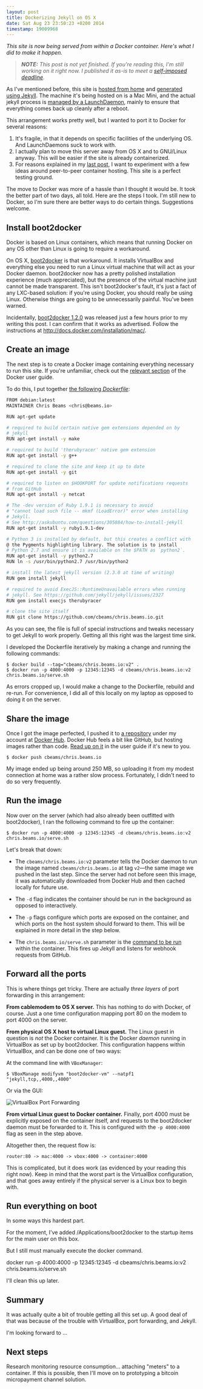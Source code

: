 ```yaml
---
layout: post
title: Dockerizing Jekyll on OS X
date: Sat Aug 23 23:50:23 +0200 2014
timestamp: 19009968
---
```


_This site is now being served from within a Docker container. Here's what I did to make it happen._

> _**NOTE:** This post is not yet finished. If you're reading this, I'm still working on it right now. I published it as-is to meet a [self-imposed deadline](/posts/practice)._

As I've mentioned before, this site is [hosted from home](/posts/indiehost) and [generated using Jekyll](/posts/epoch). The machine it's being hosted on is a Mac Mini, and the actual jekyll process is [managed by a LaunchDaemon](https://github.com/cbeams/chris.beams.io/commit/5f614e68a63694b2c846f4c788dc4b8499aa196c), mainly to ensure that everything comes back up cleanly after a reboot.

This arrangement works pretty well, but I wanted to port it to Docker for several reasons:

1. It's fragile, in that it depends on specific facilities of the underlying OS. And LaunchDaemons suck to work with.
2. I actually plan to move this server away from OS X and to GNU/Linux anyway. This will be easier if the site is already containerized.
3. For reasons explained in my [last post](/posts/docker), I want to experiment with a few ideas around peer-to-peer container hosting. This site is a perfect testing ground.

The move to Docker was more of a hassle than I thought it would be. It took the better part of two days, all told. Here are the steps I took. I'm still new to Docker, so I'm sure there are better ways to do certain things. Suggestions welcome.


## Install boot2docker

Docker is based on Linux containers, which means that running Docker on any OS other than Linux is going to require a workaround.

On OS X, [boot2docker](http://boot2docker.io/) is that workaround. It installs VirtualBox and everything else you need to run a Linux virtual machine that will act as your Docker daemon. boot2docker now has a pretty polished installation experience (much appreciated), but the presence of the virtual machine just cannot be made transparent. This isn't boot2docker's fault, it's just a fact of any LXC-based solution: if you're using Docker, you should really be using Linux. Otherwise things are going to be unnecessarily painful. You've been warned.

Incidentally, [boot2docker 1.2.0](https://github.com/boot2docker/boot2docker/releases/tag/v1.2.0) was released just a few hours prior to my writing this post. I can confirm that it works as advertised. Follow the instructions at <http://docs.docker.com/installation/mac/>.


## Create an image

The next step is to create a Docker image containing everything necessary to run this site. If you're unfamiliar, check out the [relevant section](http://docs.docker.com/userguide/dockerimages/) of the Docker user guide.

To do this, I put together [the following _Dockerfile_](https://github.com/cbeams/chris.beams.io/blob/master/Dockerfile):

```sh
FROM debian:latest
MAINTAINER Chris Beams <chris@beams.io>

RUN apt-get update

# required to build certain native gem extensions depended on by
# jekyll
RUN apt-get install -y make

# required to build 'therubyracer' native gem extension
RUN apt-get install -y g++

# required to clone the site and keep it up to date
RUN apt-get install -y git

# required to listen on $HOOKPORT for update notifications requests
# from GitHub
RUN apt-get install -y netcat

# The -dev version of Ruby 1.9.1 is necessary to avoid
# "cannot load such file -- mkmf (LoadError)" error when installing
# Jekyll.
# See http://askubuntu.com/questions/305884/how-to-install-jekyll
RUN apt-get install -y ruby1.9.1-dev

# Python 3 is installed by default, but this creates a conflict with
@ the Pygments highlighting library. The solution is to install
# Python 2.7 and ensure it is available on the $PATH as `python2`.
RUN apt-get install -y python2.7
RUN ln -s /usr/bin/python2.7 /usr/bin/python2

# install the latest jekyll version (2.3.0 at time of writing)
RUN gem install jekyll

# required to avoid ExecJS::RuntimeUnavailable errors when running
# jekyll. See https://github.com/jekyll/jekyll/issues/2327
RUN gem install execjs therubyracer

# clone the site itself
RUN git clone https://github.com/cbeams/chris.beams.io.git
```

As you can see, the file is full of special instructions and tweaks necessary to get Jekyll to work properly. Getting all this right was the largest time sink.

I developed the Dockerfile iteratively by making a change and running the following commands:

    $ docker build --tag="cbeams/chris.beams.io:v2" .
    $ docker run -p 4000:4000 -p 12345:12345 -d cbeams/chris.beams.io:v2 chris.beams.io/serve.sh

As errors cropped up, I would make a change to the Dockerfile, rebuild and re-run. For convenience, I did all of this locally on my laptop as opposed to doing it on the server.


## Share the image

Once I got the image perfected, I pushed it to [a repository](https://registry.hub.docker.com/u/cbeams/chris.beams.io/) under my account at [Docker Hub](https://hub.docker.com/). Docker Hub feels a bit like GitHub, but hosting images rather than code. [Read up on it](http://docs.docker.com/userguide/dockerrepos/) in the user guide if it's new to you.

    $ docker push cbeams/chris.beams.io

My image ended up being around 250 MB, so uploading it from my modest connection at home was a rather slow process. Fortunately, I didn't need to do so very frequently.


## Run the image

Now over on the server (which had also already been outfitted with boot2docker), I ran the following command to fire up the container:

    $ docker run -p 4000:4000 -p 12345:12345 -d cbeams/chris.beams.io:v2 chris.beams.io/serve.sh

Let's break that down:

 - The `cbeams/chris.beams.io:v2` parameter tells the Docker daemon to run the image named `cbeams/chris.beams.io` at tag `v2`—the same image we pushed in the last step. Since the server had not before seen this image, it was automatically downloaded from Docker Hub and then cached locally for future use.

 - The `-d` flag indicates the container should be run in the background as opposed to interactively.

 - The `-p` flags configure which ports are exposed on the container, and which ports on the host system should forward to them. This will be explained in more detail in the step below.

 - The `chris.beams.io/serve.sh` parameter is the [command to be run](https://github.com/cbeams/chris.beams.io/blob/50c89b3a124856aa5c45de8a44f03021ec06a948/serve.sh) within the container. This fires up Jekyll and listens for webhook requests from GitHub.


## Forward all the ports

This is where things get tricky. There are actually _three layers_ of port forwarding in this arrangement:

**From cablemodem to OS X server.** This has nothing to do with Docker, of course. Just a one time configuration mapping port 80 on the modem to port 4000 on the server.

**From physical OS X host to virtual Linux guest.** The Linux guest in question is _not_ the Docker container. It is the Docker _daemon_ running in VirtualBox as set up by boot2docker. This configuration happens within VirtualBox, and can be done one of two ways:

At the command line with `VBoxManager`:

    $ VBoxManage modifyvm "boot2docker-vm" --natpf1 "jekyll,tcp,,4000,,4000"

Or via the GUI:

![VirtualBox Port Forwarding](http://i.imgur.com/5fgzCiw.jpg)

**From virtual Linux guest to Docker container.** Finally, port 4000 must be explicitly exposed on the container itself, and requests to the boot2docker daemon must be forwarded to it. This is configured with the `-p 4000:4000` flag as seen in the step above.

Altogether then, the request flow is:

    router:80 -> mac:4000 -> vbox:4000 -> container:4000

This is complicated, but it does work (as evidenced by your reading this right now). Keep in mind that the worst part is the VirtualBox configuration, and that goes away entirely if the physical server is a Linux box to begin with.


## Run everything on boot

In some ways this hardest part.

For the moment, I've added /Applications/boot2docker to the startup items for the main user on this box.

But I still must manually execute the docker command.

docker run -p 4000:4000 -p 12345:12345 -d cbeams/chris.beams.io:v2 chris.beams.io/serve.sh

I'll clean this up later.


## Summary

It was actually quite a bit of trouble getting all this set up. A good deal of that was because of the trouble with VirtualBox, port forwarding, and Jekyll.

I'm looking forward to ...


## Next steps

Research monitoring resource consumption... attaching "meters" to a container. If this is possible, then I'll move on to prototyping a bitcoin micropayment channel solution.
